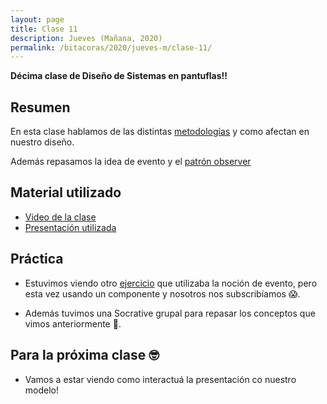 ```yaml
---
layout: page
title: Clase 11
description: Jueves (Mañana, 2020)
permalink: /bitacoras/2020/jueves-m/clase-11/
---
```


**Décima clase de Diseño de Sistemas en pantuflas!!**

## Resumen

En esta clase hablamos de las distintas [metodologías](https://docs.google.com/document/d/11PQO8NPSOV4SW0ZwtFsh4RCtWubuEBV6E5qPicqJNKs) y como afectan en nuestro diseño.

Además repasamos la idea de evento y el [patrón observer](https://docs.google.com/document/d/1h8Cce8faTG65RXoElPvAsPS-I8H2MxMbemzMcYCL56I/edit)

## Material utilizado

- [Video de la clase](https://us02web.zoom.us/rec/share/ud5HEKz77j1LebP90FzfZqUcB6v1T6a8gHMd_aAKnkhSpI8aqiZd9WUT8RUeMfXJ?startTime=1593086707000)
- [Presentación utilizada](https://docs.google.com/presentation/d/1tN3Z1QLMyhR9LgmHbU8woxE94nl4ol0noohcWYjyyrs)

## Práctica

- Estuvimos viendo otro [ejercicio](https://docs.google.com/document/d/1YYFk99LmQp1OrRuyhAagUVa4J8lwGkMHd_tbj5gHYk8/edit) que utilizaba la noción de evento, pero esta vez usando un componente y nosotros nos subscribíamos 😱.

- Además tuvimos una Socrative grupal para repasar los conceptos que vimos anteriormente 🎲.

## Para la próxima clase 🤓

- Vamos a estar viendo como interactuá la presentación co nuestro modelo!

